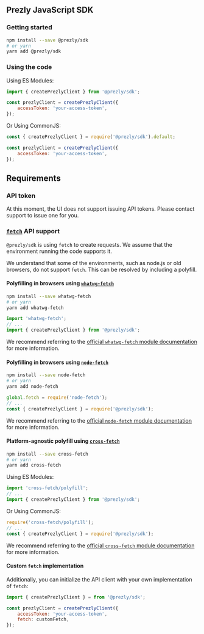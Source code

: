## Prezly JavaScript SDK

### Getting started

```sh
npm install --save @prezly/sdk
# or yarn
yarn add @prezly/sdk
```

### Using the code

Using ES Modules:

```js
import { createPrezlyClient } from '@prezly/sdk';

const prezlyClient = createPrezlyClient({
    accessToken: 'your-access-token',
});
```

Or Using CommonJS:

```js
const { createPrezlyClient } = require('@prezly/sdk').default;

const prezlyClient = createPrezlyClient({
    accessToken: 'your-access-token',
});
```

## Requirements

### API token

At this moment, the UI does not support issuing API tokens. Please contact support to issue one for you.

### [`fetch`](https://developer.mozilla.org/en-US/docs/Web/API/Fetch_API) API support

`@prezly/sdk` is using `fetch` to create requests. We assume that the environment running the code supports it.

We understand that some of the environments, such as node.js or old browsers, do not support `fetch`. This can be resolved by including a polyfill.

#### Polyfilling in browsers using [`whatwg-fetch`](https://www.npmjs.com/package/whatwg-fetch)

```sh
npm install --save whatwg-fetch
# or yarn
yarn add whatwg-fetch
```

```js
import 'whatwg-fetch';
// ...
import { createPrezlyClient } from '@prezly/sdk';
```

We recommend referring to the [official `whatwg-fetch` module documentation](https://www.npmjs.com/package/whatwg-fetch) for more information.

#### Polyfilling in browsers using [`node-fetch`](https://www.npmjs.com/package/node-fetch)

```sh
npm install --save node-fetch
# or yarn
yarn add node-fetch
```

```js
global.fetch = require('node-fetch');
// ...
const { createPrezlyClient } = require('@prezly/sdk');
```

We recommend referring to the [official `node-fetch` module documentation](https://www.npmjs.com/package/node-fetch) for more information.

#### Platform-agnostic polyfill using [`cross-fetch`](https://www.npmjs.com/package/cross-fetch)

```sh
npm install --save cross-fetch
# or yarn
yarn add cross-fetch
```

Using ES Modules:

```js
import 'cross-fetch/polyfill';
// ...
import { createPrezlyClient } from '@prezly/sdk';
```

Or Using CommonJS:

```js
require('cross-fetch/polyfill');
// ...
const { createPrezlyClient } = require('@prezly/sdk');
```

We recommend referring to the [official `cross-fetch` module documentation](https://www.npmjs.com/package/cross-fetch) for more information.

#### Custom `fetch` implementation

Additionally, you can initialize the API client with your own implementation of `fetch`:

```js
import { createPrezlyClient } = from '@prezly/sdk';

const prezlyClient = createPrezlyClient({
    accessToken: 'your-access-token',
    fetch: customFetch,
});
```
